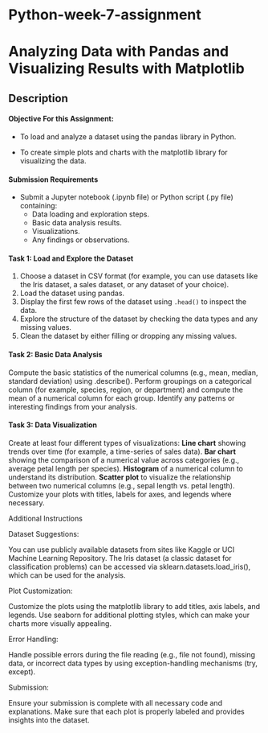 # Python-week-7-assignment

# **Analyzing Data with Pandas and Visualizing Results with Matplotlib**

## **Description**

#### **Objective For this Assignment:**

* To load and analyze a dataset using the pandas library in Python.

* To create simple plots and charts with the matplotlib library for visualizing the data.


#### **Submission Requirements**
* Submit a Jupyter notebook (.ipynb file) or Python script (.py file) containing:
    * Data loading and exploration steps.
    * Basic data analysis results.
    * Visualizations.
    * Any findings or observations.


#### **Task 1: Load and Explore the Dataset**
1. Choose a dataset in CSV format (for example, you can use datasets like the Iris dataset, a sales dataset, or any dataset of your choice).
2. Load the dataset using pandas.
3. Display the first few rows of the dataset using `.head()` to inspect the data.
4. Explore the structure of the dataset by checking the data types and any missing values.
5. Clean the dataset by either filling or dropping any missing values.


#### **Task 2: Basic Data Analysis**
Compute the basic statistics of the numerical columns (e.g., mean, median, standard deviation) using .describe().
Perform groupings on a categorical column (for example, species, region, or department) and compute the mean of a numerical column for each group.
Identify any patterns or interesting findings from your analysis.


#### **Task 3: Data Visualization**
Create at least four different types of visualizations:
**Line chart** showing trends over time (for example, a time-series of sales data).
**Bar chart** showing the comparison of a numerical value across categories (e.g., average petal length per species).
**Histogram** of a numerical column to understand its distribution.
**Scatter plot** to visualize the relationship between two numerical columns (e.g., sepal length vs. petal length).
Customize your plots with titles, labels for axes, and legends where necessary.


Additional Instructions

Dataset Suggestions:

You can use publicly available datasets from sites like Kaggle or UCI Machine Learning Repository.
The Iris dataset (a classic dataset for classification problems) can be accessed via sklearn.datasets.load_iris(), which can be used for the analysis.

Plot Customization:

Customize the plots using the matplotlib library to add titles, axis labels, and legends.
Use seaborn for additional plotting styles, which can make your charts more visually appealing.

Error Handling:

Handle possible errors during the file reading (e.g., file not found), missing data, or incorrect data types by using exception-handling mechanisms (try, except).

Submission:

Ensure your submission is complete with all necessary code and explanations. Make sure that each plot is properly labeled and provides insights into the dataset.
